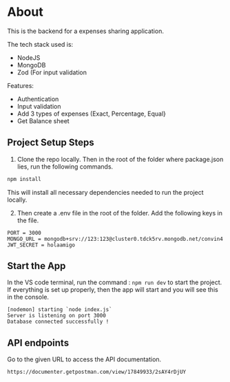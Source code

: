 # About

This is the backend for a expenses sharing application.

The tech stack used is:
- NodeJS
- MongoDB
- Zod (For input validation

Features:
- Authentication
- Input validation
- Add 3 types of expenses (Exact, Percentage, Equal}
- Get Balance sheet

## Project Setup Steps

1. Clone the repo locally. Then in the root of the folder where package.json lies, run the following commands.

```bash
npm install
```

This will install all necessary dependencies needed to run the project locally.

2. Then create a .env file in the root of the folder. Add the following keys in the file.

```
PORT = 3000
MONGO_URL = mongodb+srv://123:123@cluster0.tdck5rv.mongodb.net/convin4
JWT_SECRET = holaamigo
```
## Start the App 
In the VS code terminal, run the command : ```npm run dev``` to start the project. If everything is set up properly, then the app will start and you will see this in the console. 

```
[nodemon] starting `node index.js`
Server is listening on port 3000
Database connected successfully !
```



## API endpoints

Go to the given URL to access the API documentation.
```
https://documenter.getpostman.com/view/17849933/2sAY4rDjUY
```

